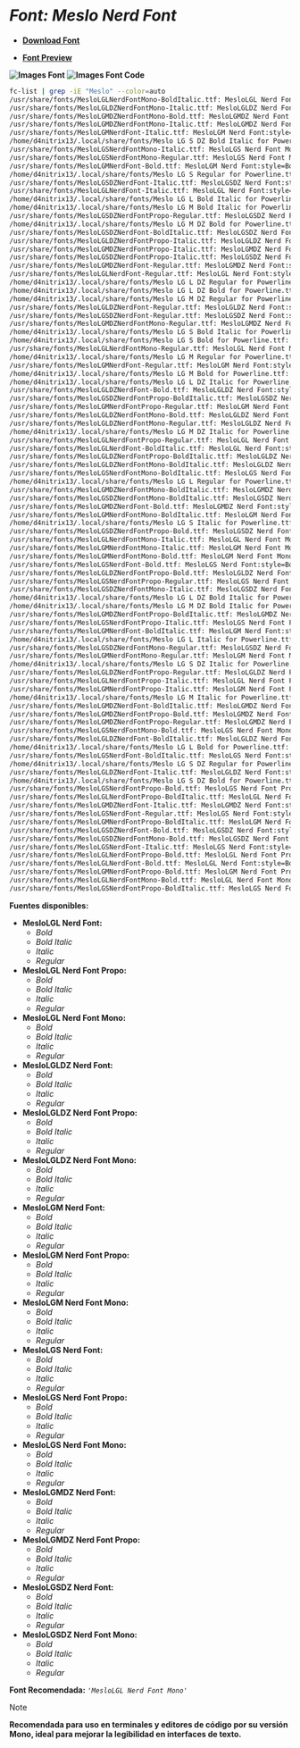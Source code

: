 <!-- Autor: Daniel Benjamin Perez Morales -->
<!-- GitHub: https://github.com/DanielBenjaminPerezMoralesDev13 -->
<!-- GitLab: https://gitlab.com/DanielBenjaminPerezMoralesDev13 -->
<!-- Correo electrónico: danielperezdev@proton.me -->

# ***Font: Meslo Nerd Font***

- **[Download Font](https://github.com/ryanoasis/nerd-fonts/releases/download/v3.2.1/Meslo.zip "https://github.com/ryanoasis/nerd-fonts/releases/download/v3.2.1/Meslo.zip")**

- **[Font Preview](https://www.programmingfonts.org/#meslo "https://www.programmingfonts.org/#meslo")**

**![Images Font](../../Fonts/Meslo%20Nerd%20Font.png "Fonts/Meslo Nerd Font.png")**
**![Images Font Code](../../Font%20Images%20Code/Meslo%20Nerd%20Font%20Code.png "Font Images Code/Meslo Nerd Font Code.png")**

```bash
fc-list | grep -iE "Meslo" --color=auto
/usr/share/fonts/MesloLGLNerdFontMono-BoldItalic.ttf: MesloLGL Nerd Font Mono:style=Bold Italic
/usr/share/fonts/MesloLGLDZNerdFontMono-Italic.ttf: MesloLGLDZ Nerd Font Mono:style=Italic
/usr/share/fonts/MesloLGMDZNerdFontMono-Bold.ttf: MesloLGMDZ Nerd Font Mono:style=Bold
/usr/share/fonts/MesloLGMDZNerdFontMono-Italic.ttf: MesloLGMDZ Nerd Font Mono:style=Italic
/usr/share/fonts/MesloLGMNerdFont-Italic.ttf: MesloLGM Nerd Font:style=Italic
/home/d4nitrix13/.local/share/fonts/Meslo LG S DZ Bold Italic for Powerline.ttf: Meslo LG S DZ for Powerline:style=Bold Italic
/usr/share/fonts/MesloLGSNerdFontMono-Italic.ttf: MesloLGS Nerd Font Mono:style=Italic
/usr/share/fonts/MesloLGSNerdFontMono-Regular.ttf: MesloLGS Nerd Font Mono:style=Regular
/usr/share/fonts/MesloLGMNerdFont-Bold.ttf: MesloLGM Nerd Font:style=Bold
/home/d4nitrix13/.local/share/fonts/Meslo LG S Regular for Powerline.ttf: Meslo LG S for Powerline:style=Regular
/usr/share/fonts/MesloLGSDZNerdFont-Italic.ttf: MesloLGSDZ Nerd Font:style=Italic
/usr/share/fonts/MesloLGLNerdFont-Italic.ttf: MesloLGL Nerd Font:style=Italic
/home/d4nitrix13/.local/share/fonts/Meslo LG L Bold Italic for Powerline.ttf: Meslo LG L for Powerline:style=Bold Italic
/home/d4nitrix13/.local/share/fonts/Meslo LG M Bold Italic for Powerline.ttf: Meslo LG M for Powerline:style=Bold Italic
/usr/share/fonts/MesloLGSDZNerdFontPropo-Regular.ttf: MesloLGSDZ Nerd Font Propo:style=Regular
/home/d4nitrix13/.local/share/fonts/Meslo LG M DZ Bold for Powerline.ttf: Meslo LG M DZ for Powerline:style=Bold
/usr/share/fonts/MesloLGSDZNerdFont-BoldItalic.ttf: MesloLGSDZ Nerd Font:style=Bold Italic
/usr/share/fonts/MesloLGLDZNerdFontPropo-Italic.ttf: MesloLGLDZ Nerd Font Propo:style=Italic
/usr/share/fonts/MesloLGMDZNerdFontPropo-Italic.ttf: MesloLGMDZ Nerd Font Propo:style=Italic
/usr/share/fonts/MesloLGSDZNerdFontPropo-Italic.ttf: MesloLGSDZ Nerd Font Propo:style=Italic
/usr/share/fonts/MesloLGMDZNerdFont-Regular.ttf: MesloLGMDZ Nerd Font:style=Regular
/usr/share/fonts/MesloLGLNerdFont-Regular.ttf: MesloLGL Nerd Font:style=Regular
/home/d4nitrix13/.local/share/fonts/Meslo LG L DZ Regular for Powerline.ttf: Meslo LG L DZ for Powerline:style=Regular
/home/d4nitrix13/.local/share/fonts/Meslo LG L DZ Bold for Powerline.ttf: Meslo LG L DZ for Powerline:style=Bold
/home/d4nitrix13/.local/share/fonts/Meslo LG M DZ Regular for Powerline.ttf: Meslo LG M DZ for Powerline:style=Regular
/usr/share/fonts/MesloLGLDZNerdFont-Regular.ttf: MesloLGLDZ Nerd Font:style=Regular
/usr/share/fonts/MesloLGSDZNerdFont-Regular.ttf: MesloLGSDZ Nerd Font:style=Regular
/usr/share/fonts/MesloLGMDZNerdFontMono-Regular.ttf: MesloLGMDZ Nerd Font Mono:style=Regular
/home/d4nitrix13/.local/share/fonts/Meslo LG S Bold Italic for Powerline.ttf: Meslo LG S for Powerline:style=Bold Italic
/home/d4nitrix13/.local/share/fonts/Meslo LG S Bold for Powerline.ttf: Meslo LG S for Powerline:style=Bold
/usr/share/fonts/MesloLGLNerdFontMono-Regular.ttf: MesloLGL Nerd Font Mono:style=Regular
/home/d4nitrix13/.local/share/fonts/Meslo LG M Regular for Powerline.ttf: Meslo LG M for Powerline:style=Regular
/usr/share/fonts/MesloLGMNerdFont-Regular.ttf: MesloLGM Nerd Font:style=Regular
/home/d4nitrix13/.local/share/fonts/Meslo LG M Bold for Powerline.ttf: Meslo LG M for Powerline:style=Bold
/home/d4nitrix13/.local/share/fonts/Meslo LG L DZ Italic for Powerline.ttf: Meslo LG L DZ for Powerline:style=Italic
/usr/share/fonts/MesloLGLDZNerdFont-Bold.ttf: MesloLGLDZ Nerd Font:style=Bold
/usr/share/fonts/MesloLGSDZNerdFontPropo-BoldItalic.ttf: MesloLGSDZ Nerd Font Propo:style=Bold Italic
/usr/share/fonts/MesloLGMNerdFontPropo-Regular.ttf: MesloLGM Nerd Font Propo:style=Regular
/usr/share/fonts/MesloLGLDZNerdFontMono-Bold.ttf: MesloLGLDZ Nerd Font Mono:style=Bold
/usr/share/fonts/MesloLGLDZNerdFontMono-Regular.ttf: MesloLGLDZ Nerd Font Mono:style=Regular
/home/d4nitrix13/.local/share/fonts/Meslo LG M DZ Italic for Powerline.ttf: Meslo LG M DZ for Powerline:style=Italic
/usr/share/fonts/MesloLGLNerdFontPropo-Regular.ttf: MesloLGL Nerd Font Propo:style=Regular
/usr/share/fonts/MesloLGLNerdFont-BoldItalic.ttf: MesloLGL Nerd Font:style=Bold Italic
/usr/share/fonts/MesloLGLDZNerdFontPropo-BoldItalic.ttf: MesloLGLDZ Nerd Font Propo:style=Bold Italic
/usr/share/fonts/MesloLGLDZNerdFontMono-BoldItalic.ttf: MesloLGLDZ Nerd Font Mono:style=Bold Italic
/usr/share/fonts/MesloLGSNerdFontMono-BoldItalic.ttf: MesloLGS Nerd Font Mono:style=Bold Italic
/home/d4nitrix13/.local/share/fonts/Meslo LG L Regular for Powerline.ttf: Meslo LG L for Powerline:style=Regular
/usr/share/fonts/MesloLGMDZNerdFontMono-BoldItalic.ttf: MesloLGMDZ Nerd Font Mono:style=Bold Italic
/usr/share/fonts/MesloLGSDZNerdFontMono-BoldItalic.ttf: MesloLGSDZ Nerd Font Mono:style=Bold Italic
/usr/share/fonts/MesloLGMDZNerdFont-Bold.ttf: MesloLGMDZ Nerd Font:style=Bold
/usr/share/fonts/MesloLGMNerdFontMono-BoldItalic.ttf: MesloLGM Nerd Font Mono:style=Bold Italic
/home/d4nitrix13/.local/share/fonts/Meslo LG S Italic for Powerline.ttf: Meslo LG S for Powerline:style=Italic
/usr/share/fonts/MesloLGSDZNerdFontPropo-Bold.ttf: MesloLGSDZ Nerd Font Propo:style=Bold
/usr/share/fonts/MesloLGLNerdFontMono-Italic.ttf: MesloLGL Nerd Font Mono:style=Italic
/usr/share/fonts/MesloLGMNerdFontMono-Italic.ttf: MesloLGM Nerd Font Mono:style=Italic
/usr/share/fonts/MesloLGMNerdFontMono-Bold.ttf: MesloLGM Nerd Font Mono:style=Bold
/usr/share/fonts/MesloLGSNerdFont-Bold.ttf: MesloLGS Nerd Font:style=Bold
/usr/share/fonts/MesloLGLDZNerdFontPropo-Bold.ttf: MesloLGLDZ Nerd Font Propo:style=Bold
/usr/share/fonts/MesloLGSNerdFontPropo-Regular.ttf: MesloLGS Nerd Font Propo:style=Regular
/usr/share/fonts/MesloLGSDZNerdFontMono-Italic.ttf: MesloLGSDZ Nerd Font Mono:style=Italic
/home/d4nitrix13/.local/share/fonts/Meslo LG L DZ Bold Italic for Powerline.ttf: Meslo LG L DZ for Powerline:style=Bold Italic
/home/d4nitrix13/.local/share/fonts/Meslo LG M DZ Bold Italic for Powerline.ttf: Meslo LG M DZ for Powerline:style=Bold Italic
/usr/share/fonts/MesloLGMDZNerdFontPropo-BoldItalic.ttf: MesloLGMDZ Nerd Font Propo:style=Bold Italic
/usr/share/fonts/MesloLGSNerdFontPropo-Italic.ttf: MesloLGS Nerd Font Propo:style=Italic
/usr/share/fonts/MesloLGMNerdFont-BoldItalic.ttf: MesloLGM Nerd Font:style=Bold Italic
/home/d4nitrix13/.local/share/fonts/Meslo LG L Italic for Powerline.ttf: Meslo LG L for Powerline:style=Italic
/usr/share/fonts/MesloLGSDZNerdFontMono-Regular.ttf: MesloLGSDZ Nerd Font Mono:style=Regular
/usr/share/fonts/MesloLGMNerdFontMono-Regular.ttf: MesloLGM Nerd Font Mono:style=Regular
/home/d4nitrix13/.local/share/fonts/Meslo LG S DZ Italic for Powerline.ttf: Meslo LG S DZ for Powerline:style=Italic
/usr/share/fonts/MesloLGLDZNerdFontPropo-Regular.ttf: MesloLGLDZ Nerd Font Propo:style=Regular
/usr/share/fonts/MesloLGLNerdFontPropo-Italic.ttf: MesloLGL Nerd Font Propo:style=Italic
/usr/share/fonts/MesloLGMNerdFontPropo-Italic.ttf: MesloLGM Nerd Font Propo:style=Italic
/home/d4nitrix13/.local/share/fonts/Meslo LG M Italic for Powerline.ttf: Meslo LG M for Powerline:style=Italic
/usr/share/fonts/MesloLGMDZNerdFont-BoldItalic.ttf: MesloLGMDZ Nerd Font:style=Bold Italic
/usr/share/fonts/MesloLGMDZNerdFontPropo-Bold.ttf: MesloLGMDZ Nerd Font Propo:style=Bold
/usr/share/fonts/MesloLGMDZNerdFontPropo-Regular.ttf: MesloLGMDZ Nerd Font Propo:style=Regular
/usr/share/fonts/MesloLGSNerdFontMono-Bold.ttf: MesloLGS Nerd Font Mono:style=Bold
/usr/share/fonts/MesloLGLDZNerdFont-BoldItalic.ttf: MesloLGLDZ Nerd Font:style=Bold Italic
/home/d4nitrix13/.local/share/fonts/Meslo LG L Bold for Powerline.ttf: Meslo LG L for Powerline:style=Bold
/usr/share/fonts/MesloLGSNerdFont-BoldItalic.ttf: MesloLGS Nerd Font:style=Bold Italic
/home/d4nitrix13/.local/share/fonts/Meslo LG S DZ Regular for Powerline.ttf: Meslo LG S DZ for Powerline:style=Regular
/usr/share/fonts/MesloLGLDZNerdFont-Italic.ttf: MesloLGLDZ Nerd Font:style=Italic
/home/d4nitrix13/.local/share/fonts/Meslo LG S DZ Bold for Powerline.ttf: Meslo LG S DZ for Powerline:style=Bold
/usr/share/fonts/MesloLGSNerdFontPropo-Bold.ttf: MesloLGS Nerd Font Propo:style=Bold
/usr/share/fonts/MesloLGLNerdFontPropo-BoldItalic.ttf: MesloLGL Nerd Font Propo:style=Bold Italic
/usr/share/fonts/MesloLGMDZNerdFont-Italic.ttf: MesloLGMDZ Nerd Font:style=Italic
/usr/share/fonts/MesloLGSNerdFont-Regular.ttf: MesloLGS Nerd Font:style=Regular
/usr/share/fonts/MesloLGMNerdFontPropo-BoldItalic.ttf: MesloLGM Nerd Font Propo:style=Bold Italic
/usr/share/fonts/MesloLGSDZNerdFont-Bold.ttf: MesloLGSDZ Nerd Font:style=Bold
/usr/share/fonts/MesloLGSDZNerdFontMono-Bold.ttf: MesloLGSDZ Nerd Font Mono:style=Bold
/usr/share/fonts/MesloLGSNerdFont-Italic.ttf: MesloLGS Nerd Font:style=Italic
/usr/share/fonts/MesloLGLNerdFontPropo-Bold.ttf: MesloLGL Nerd Font Propo:style=Bold
/usr/share/fonts/MesloLGLNerdFont-Bold.ttf: MesloLGL Nerd Font:style=Bold
/usr/share/fonts/MesloLGMNerdFontPropo-Bold.ttf: MesloLGM Nerd Font Propo:style=Bold
/usr/share/fonts/MesloLGLNerdFontMono-Bold.ttf: MesloLGL Nerd Font Mono:style=Bold
/usr/share/fonts/MesloLGSNerdFontPropo-BoldItalic.ttf: MesloLGS Nerd Font Propo:style=Bold Italic
```

**Fuentes disponibles:**

- **MesloLGL Nerd Font:**
  - *Bold*
  - *Bold Italic*
  - *Italic*
  - *Regular*
- **MesloLGL Nerd Font Propo:**
  - *Bold*
  - *Bold Italic*
  - *Italic*
  - *Regular*
- **MesloLGL Nerd Font Mono:**
  - *Bold*
  - *Bold Italic*
  - *Italic*
  - *Regular*
- **MesloLGLDZ Nerd Font:**
  - *Bold*
  - *Bold Italic*
  - *Italic*
  - *Regular*
- **MesloLGLDZ Nerd Font Propo:**
  - *Bold*
  - *Bold Italic*
  - *Italic*
  - *Regular*
- **MesloLGLDZ Nerd Font Mono:**
  - *Bold*
  - *Bold Italic*
  - *Italic*
  - *Regular*
- **MesloLGM Nerd Font:**
  - *Bold*
  - *Bold Italic*
  - *Italic*
  - *Regular*
- **MesloLGM Nerd Font Propo:**
  - *Bold*
  - *Bold Italic*
  - *Italic*
  - *Regular*
- **MesloLGM Nerd Font Mono:**
  - *Bold*
  - *Bold Italic*
  - *Italic*
  - *Regular*
- **MesloLGS Nerd Font:**
  - *Bold*
  - *Bold Italic*
  - *Italic*
  - *Regular*
- **MesloLGS Nerd Font Propo:**
  - *Bold*
  - *Bold Italic*
  - *Italic*
  - *Regular*
- **MesloLGS Nerd Font Mono:**
  - *Bold*
  - *Bold Italic*
  - *Italic*
  - *Regular*
- **MesloLGMDZ Nerd Font:**
  - *Bold*
  - *Bold Italic*
  - *Italic*
  - *Regular*
- **MesloLGMDZ Nerd Font Propo:**
  - *Bold*
  - *Bold Italic*
  - *Italic*
  - *Regular*
- **MesloLGSDZ Nerd Font:**
  - *Bold*
  - *Bold Italic*
  - *Italic*
  - *Regular*
- **MesloLGSDZ Nerd Font Mono:**
  - *Bold*
  - *Bold Italic*
  - *Italic*
  - *Regular*

**Font Recomendada:** *`'MesloLGL Nerd Font Mono'`*

> [!NOTE]
> **Recomendada para uso en terminales y editores de código por su versión Mono, ideal para mejorar la legibilidad en interfaces de texto.**

